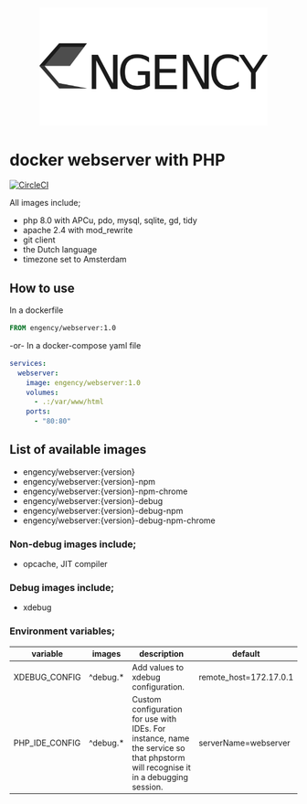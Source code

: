 <p align="center"><a href="https://www.engency.com" target="_blank"><img src="engency.png?raw=true" width="400" alt="Engency Logo"></a></p>

# docker webserver with PHP

[![CircleCI](https://circleci.com/gh/Engency/docker-webserver-php/tree/master.svg?style=shield)](https://app.circleci.com/pipelines/github/Engency/docker-webserver-php)

All images include;

- php 8.0 with APCu, pdo, mysql, sqlite, gd, tidy
- apache 2.4 with mod_rewrite
- git client
- the Dutch language
- timezone set to Amsterdam

## How to use

In a dockerfile

```dockerfile
FROM engency/webserver:1.0
```

-or- In a docker-compose yaml file

```yaml
services:
  webserver:
    image: engency/webserver:1.0
    volumes:
      - .:/var/www/html
    ports:
      - "80:80"
```

## List of available images

- engency/webserver:{version}
- engency/webserver:{version}-npm
- engency/webserver:{version}-npm-chrome
- engency/webserver:{version}-debug
- engency/webserver:{version}-debug-npm
- engency/webserver:{version}-debug-npm-chrome

### Non-debug images include;

- opcache, JIT compiler

### Debug images include;

- xdebug

### Environment variables;

|variable|images|description|default|
|---|---|---|---|
|XDEBUG_CONFIG|^debug.*|Add values to xdebug configuration.|remote_host=172.17.0.1|
|PHP_IDE_CONFIG|^debug.*|Custom configuration for use with IDEs. For instance, name the service so that phpstorm will recognise it in a debugging session.|serverName=webserver|